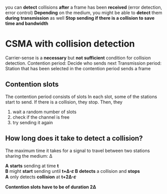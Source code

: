 you can **detect** collisions **after** a frame has been **received** (error detection, error control)
**Depending** on the medium, you might be able to **detect** them **during** **transmission** as well
**Stop sending if there is a collision to save time and bandwidth**

# CSMA with collision detection
Carrier-sense is a **necessary** but **not** **sufficient** condition for collision detection.
Contention period: Decide who sends next
Transmission period: Station that has been selected in the contention period sends a frame

## Contention slots
The contention period consists of slots
In each slot, some of the stations start to send.
If there is a collision, they stop. Then, they
1. wait a random number of slots  
2. check if the channel is free
3. try sending it again

## How long does it take to detect a collision?
The maximum time it takes for a signal to travel between two stations sharing the medium: ∆

**A** **starts** sending at time **t**  
**B** might **start** sending until **t+∆-𝜀** 
**B** **detects** a collision and **stops**  
**A** only detects **collision** at **t+2∆-𝜀**

**Contention slots have to be of duration 2∆**
